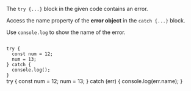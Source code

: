 The `try {...}` block in the given code
contains an error.

Access the name property
of the **error object**
in the `catch {...}` block.

Use `console.log` to show the name
of the error.

<Editor type="exercise" lang="javascript">
<code>
try {
  const num = 12;
  num = 13;
} catch {
  console.log();
}
</code>

<solution>
try {
  const num = 12;
  num = 13;
} catch (err) {
  console.log(err.name);
}
</solution>
</Editor>